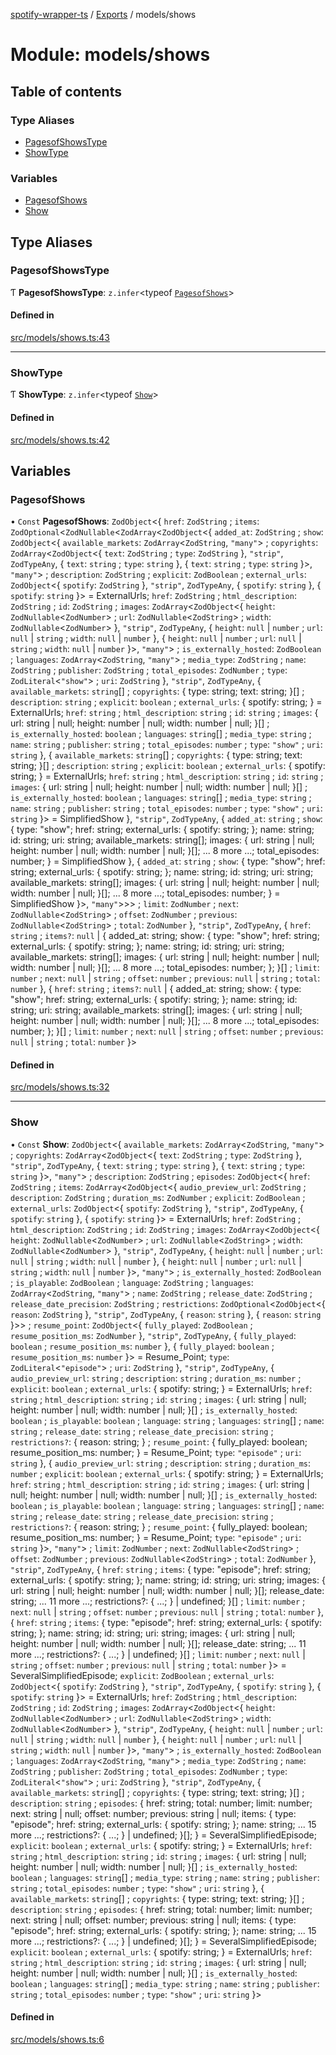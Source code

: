[spotify-wrapper-ts](../README.md) / [Exports](../modules.md) / models/shows

# Module: models/shows

## Table of contents

### Type Aliases

- [PagesofShowsType](models_shows.md#pagesofshowstype)
- [ShowType](models_shows.md#showtype)

### Variables

- [PagesofShows](models_shows.md#pagesofshows)
- [Show](models_shows.md#show)

## Type Aliases

### PagesofShowsType

Ƭ **PagesofShowsType**: `z.infer`<typeof [`PagesofShows`](models_shows.md#pagesofshows)\>

#### Defined in

[src/models/shows.ts:43](https://github.com/XzavierDunn/spotify-wrapper-ts/blob/7ece3b9/src/models/shows.ts#L43)

___

### ShowType

Ƭ **ShowType**: `z.infer`<typeof [`Show`](models_shows.md#show)\>

#### Defined in

[src/models/shows.ts:42](https://github.com/XzavierDunn/spotify-wrapper-ts/blob/7ece3b9/src/models/shows.ts#L42)

## Variables

### PagesofShows

• `Const` **PagesofShows**: `ZodObject`<{ `href`: `ZodString` ; `items`: `ZodOptional`<`ZodNullable`<`ZodArray`<`ZodObject`<{ `added_at`: `ZodString` ; `show`: `ZodObject`<{ `available_markets`: `ZodArray`<`ZodString`, ``"many"``\> ; `copyrights`: `ZodArray`<`ZodObject`<{ `text`: `ZodString` ; `type`: `ZodString`  }, ``"strip"``, `ZodTypeAny`, { `text`: `string` ; `type`: `string`  }, { `text`: `string` ; `type`: `string`  }\>, ``"many"``\> ; `description`: `ZodString` ; `explicit`: `ZodBoolean` ; `external_urls`: `ZodObject`<{ `spotify`: `ZodString`  }, ``"strip"``, `ZodTypeAny`, { `spotify`: `string`  }, { `spotify`: `string`  }\> = ExternalUrls; `href`: `ZodString` ; `html_description`: `ZodString` ; `id`: `ZodString` ; `images`: `ZodArray`<`ZodObject`<{ `height`: `ZodNullable`<`ZodNumber`\> ; `url`: `ZodNullable`<`ZodString`\> ; `width`: `ZodNullable`<`ZodNumber`\>  }, ``"strip"``, `ZodTypeAny`, { `height`: ``null`` \| `number` ; `url`: ``null`` \| `string` ; `width`: ``null`` \| `number`  }, { `height`: ``null`` \| `number` ; `url`: ``null`` \| `string` ; `width`: ``null`` \| `number`  }\>, ``"many"``\> ; `is_externally_hosted`: `ZodBoolean` ; `languages`: `ZodArray`<`ZodString`, ``"many"``\> ; `media_type`: `ZodString` ; `name`: `ZodString` ; `publisher`: `ZodString` ; `total_episodes`: `ZodNumber` ; `type`: `ZodLiteral`<``"show"``\> ; `uri`: `ZodString`  }, ``"strip"``, `ZodTypeAny`, { `available_markets`: `string`[] ; `copyrights`: { type: string; text: string; }[] ; `description`: `string` ; `explicit`: `boolean` ; `external_urls`: { spotify: string; } = ExternalUrls; `href`: `string` ; `html_description`: `string` ; `id`: `string` ; `images`: { url: string \| null; height: number \| null; width: number \| null; }[] ; `is_externally_hosted`: `boolean` ; `languages`: `string`[] ; `media_type`: `string` ; `name`: `string` ; `publisher`: `string` ; `total_episodes`: `number` ; `type`: ``"show"`` ; `uri`: `string`  }, { `available_markets`: `string`[] ; `copyrights`: { type: string; text: string; }[] ; `description`: `string` ; `explicit`: `boolean` ; `external_urls`: { spotify: string; } = ExternalUrls; `href`: `string` ; `html_description`: `string` ; `id`: `string` ; `images`: { url: string \| null; height: number \| null; width: number \| null; }[] ; `is_externally_hosted`: `boolean` ; `languages`: `string`[] ; `media_type`: `string` ; `name`: `string` ; `publisher`: `string` ; `total_episodes`: `number` ; `type`: ``"show"`` ; `uri`: `string`  }\> = SimplifiedShow }, ``"strip"``, `ZodTypeAny`, { `added_at`: `string` ; `show`: { type: "show"; href: string; external\_urls: { spotify: string; }; name: string; id: string; uri: string; available\_markets: string[]; images: { url: string \| null; height: number \| null; width: number \| null; }[]; ... 8 more ...; total\_episodes: number; } = SimplifiedShow }, { `added_at`: `string` ; `show`: { type: "show"; href: string; external\_urls: { spotify: string; }; name: string; id: string; uri: string; available\_markets: string[]; images: { url: string \| null; height: number \| null; width: number \| null; }[]; ... 8 more ...; total\_episodes: number; } = SimplifiedShow }\>, ``"many"``\>\>\> ; `limit`: `ZodNumber` ; `next`: `ZodNullable`<`ZodString`\> ; `offset`: `ZodNumber` ; `previous`: `ZodNullable`<`ZodString`\> ; `total`: `ZodNumber`  }, ``"strip"``, `ZodTypeAny`, { `href`: `string` ; `items?`: ``null`` \| { added\_at: string; show: { type: "show"; href: string; external\_urls: { spotify: string; }; name: string; id: string; uri: string; available\_markets: string[]; images: { url: string \| null; height: number \| null; width: number \| null; }[]; ... 8 more ...; total\_episodes: number; }; }[] ; `limit`: `number` ; `next`: ``null`` \| `string` ; `offset`: `number` ; `previous`: ``null`` \| `string` ; `total`: `number`  }, { `href`: `string` ; `items?`: ``null`` \| { added\_at: string; show: { type: "show"; href: string; external\_urls: { spotify: string; }; name: string; id: string; uri: string; available\_markets: string[]; images: { url: string \| null; height: number \| null; width: number \| null; }[]; ... 8 more ...; total\_episodes: number; }; }[] ; `limit`: `number` ; `next`: ``null`` \| `string` ; `offset`: `number` ; `previous`: ``null`` \| `string` ; `total`: `number`  }\>

#### Defined in

[src/models/shows.ts:32](https://github.com/XzavierDunn/spotify-wrapper-ts/blob/7ece3b9/src/models/shows.ts#L32)

___

### Show

• `Const` **Show**: `ZodObject`<{ `available_markets`: `ZodArray`<`ZodString`, ``"many"``\> ; `copyrights`: `ZodArray`<`ZodObject`<{ `text`: `ZodString` ; `type`: `ZodString`  }, ``"strip"``, `ZodTypeAny`, { `text`: `string` ; `type`: `string`  }, { `text`: `string` ; `type`: `string`  }\>, ``"many"``\> ; `description`: `ZodString` ; `episodes`: `ZodObject`<{ `href`: `ZodString` ; `items`: `ZodArray`<`ZodObject`<{ `audio_preview_url`: `ZodString` ; `description`: `ZodString` ; `duration_ms`: `ZodNumber` ; `explicit`: `ZodBoolean` ; `external_urls`: `ZodObject`<{ `spotify`: `ZodString`  }, ``"strip"``, `ZodTypeAny`, { `spotify`: `string`  }, { `spotify`: `string`  }\> = ExternalUrls; `href`: `ZodString` ; `html_description`: `ZodString` ; `id`: `ZodString` ; `images`: `ZodArray`<`ZodObject`<{ `height`: `ZodNullable`<`ZodNumber`\> ; `url`: `ZodNullable`<`ZodString`\> ; `width`: `ZodNullable`<`ZodNumber`\>  }, ``"strip"``, `ZodTypeAny`, { `height`: ``null`` \| `number` ; `url`: ``null`` \| `string` ; `width`: ``null`` \| `number`  }, { `height`: ``null`` \| `number` ; `url`: ``null`` \| `string` ; `width`: ``null`` \| `number`  }\>, ``"many"``\> ; `is_externally_hosted`: `ZodBoolean` ; `is_playable`: `ZodBoolean` ; `language`: `ZodString` ; `languages`: `ZodArray`<`ZodString`, ``"many"``\> ; `name`: `ZodString` ; `release_date`: `ZodString` ; `release_date_precision`: `ZodString` ; `restrictions`: `ZodOptional`<`ZodObject`<{ `reason`: `ZodString`  }, ``"strip"``, `ZodTypeAny`, { `reason`: `string`  }, { `reason`: `string`  }\>\> ; `resume_point`: `ZodObject`<{ `fully_played`: `ZodBoolean` ; `resume_position_ms`: `ZodNumber`  }, ``"strip"``, `ZodTypeAny`, { `fully_played`: `boolean` ; `resume_position_ms`: `number`  }, { `fully_played`: `boolean` ; `resume_position_ms`: `number`  }\> = Resume\_Point; `type`: `ZodLiteral`<``"episode"``\> ; `uri`: `ZodString`  }, ``"strip"``, `ZodTypeAny`, { `audio_preview_url`: `string` ; `description`: `string` ; `duration_ms`: `number` ; `explicit`: `boolean` ; `external_urls`: { spotify: string; } = ExternalUrls; `href`: `string` ; `html_description`: `string` ; `id`: `string` ; `images`: { url: string \| null; height: number \| null; width: number \| null; }[] ; `is_externally_hosted`: `boolean` ; `is_playable`: `boolean` ; `language`: `string` ; `languages`: `string`[] ; `name`: `string` ; `release_date`: `string` ; `release_date_precision`: `string` ; `restrictions?`: { reason: string; } ; `resume_point`: { fully\_played: boolean; resume\_position\_ms: number; } = Resume\_Point; `type`: ``"episode"`` ; `uri`: `string`  }, { `audio_preview_url`: `string` ; `description`: `string` ; `duration_ms`: `number` ; `explicit`: `boolean` ; `external_urls`: { spotify: string; } = ExternalUrls; `href`: `string` ; `html_description`: `string` ; `id`: `string` ; `images`: { url: string \| null; height: number \| null; width: number \| null; }[] ; `is_externally_hosted`: `boolean` ; `is_playable`: `boolean` ; `language`: `string` ; `languages`: `string`[] ; `name`: `string` ; `release_date`: `string` ; `release_date_precision`: `string` ; `restrictions?`: { reason: string; } ; `resume_point`: { fully\_played: boolean; resume\_position\_ms: number; } = Resume\_Point; `type`: ``"episode"`` ; `uri`: `string`  }\>, ``"many"``\> ; `limit`: `ZodNumber` ; `next`: `ZodNullable`<`ZodString`\> ; `offset`: `ZodNumber` ; `previous`: `ZodNullable`<`ZodString`\> ; `total`: `ZodNumber`  }, ``"strip"``, `ZodTypeAny`, { `href`: `string` ; `items`: { type: "episode"; href: string; external\_urls: { spotify: string; }; name: string; id: string; uri: string; images: { url: string \| null; height: number \| null; width: number \| null; }[]; release\_date: string; ... 11 more ...; restrictions?: { ...; } \| undefined; }[] ; `limit`: `number` ; `next`: ``null`` \| `string` ; `offset`: `number` ; `previous`: ``null`` \| `string` ; `total`: `number`  }, { `href`: `string` ; `items`: { type: "episode"; href: string; external\_urls: { spotify: string; }; name: string; id: string; uri: string; images: { url: string \| null; height: number \| null; width: number \| null; }[]; release\_date: string; ... 11 more ...; restrictions?: { ...; } \| undefined; }[] ; `limit`: `number` ; `next`: ``null`` \| `string` ; `offset`: `number` ; `previous`: ``null`` \| `string` ; `total`: `number`  }\> = SeveralSimplifiedEpisode; `explicit`: `ZodBoolean` ; `external_urls`: `ZodObject`<{ `spotify`: `ZodString`  }, ``"strip"``, `ZodTypeAny`, { `spotify`: `string`  }, { `spotify`: `string`  }\> = ExternalUrls; `href`: `ZodString` ; `html_description`: `ZodString` ; `id`: `ZodString` ; `images`: `ZodArray`<`ZodObject`<{ `height`: `ZodNullable`<`ZodNumber`\> ; `url`: `ZodNullable`<`ZodString`\> ; `width`: `ZodNullable`<`ZodNumber`\>  }, ``"strip"``, `ZodTypeAny`, { `height`: ``null`` \| `number` ; `url`: ``null`` \| `string` ; `width`: ``null`` \| `number`  }, { `height`: ``null`` \| `number` ; `url`: ``null`` \| `string` ; `width`: ``null`` \| `number`  }\>, ``"many"``\> ; `is_externally_hosted`: `ZodBoolean` ; `languages`: `ZodArray`<`ZodString`, ``"many"``\> ; `media_type`: `ZodString` ; `name`: `ZodString` ; `publisher`: `ZodString` ; `total_episodes`: `ZodNumber` ; `type`: `ZodLiteral`<``"show"``\> ; `uri`: `ZodString`  }, ``"strip"``, `ZodTypeAny`, { `available_markets`: `string`[] ; `copyrights`: { type: string; text: string; }[] ; `description`: `string` ; `episodes`: { href: string; total: number; limit: number; next: string \| null; offset: number; previous: string \| null; items: { type: "episode"; href: string; external\_urls: { spotify: string; }; name: string; ... 15 more ...; restrictions?: { ...; } \| undefined; }[]; } = SeveralSimplifiedEpisode; `explicit`: `boolean` ; `external_urls`: { spotify: string; } = ExternalUrls; `href`: `string` ; `html_description`: `string` ; `id`: `string` ; `images`: { url: string \| null; height: number \| null; width: number \| null; }[] ; `is_externally_hosted`: `boolean` ; `languages`: `string`[] ; `media_type`: `string` ; `name`: `string` ; `publisher`: `string` ; `total_episodes`: `number` ; `type`: ``"show"`` ; `uri`: `string`  }, { `available_markets`: `string`[] ; `copyrights`: { type: string; text: string; }[] ; `description`: `string` ; `episodes`: { href: string; total: number; limit: number; next: string \| null; offset: number; previous: string \| null; items: { type: "episode"; href: string; external\_urls: { spotify: string; }; name: string; ... 15 more ...; restrictions?: { ...; } \| undefined; }[]; } = SeveralSimplifiedEpisode; `explicit`: `boolean` ; `external_urls`: { spotify: string; } = ExternalUrls; `href`: `string` ; `html_description`: `string` ; `id`: `string` ; `images`: { url: string \| null; height: number \| null; width: number \| null; }[] ; `is_externally_hosted`: `boolean` ; `languages`: `string`[] ; `media_type`: `string` ; `name`: `string` ; `publisher`: `string` ; `total_episodes`: `number` ; `type`: ``"show"`` ; `uri`: `string`  }\>

#### Defined in

[src/models/shows.ts:6](https://github.com/XzavierDunn/spotify-wrapper-ts/blob/7ece3b9/src/models/shows.ts#L6)
